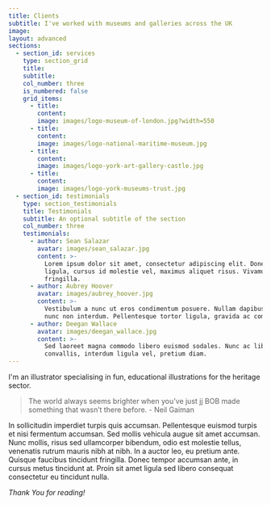 ```yaml
---
title: Clients
subtitle: I've worked with museums and galleries across the UK
image: 
layout: advanced
sections:
  - section_id: services
    type: section_grid
    title: 
    subtitle: 
    col_number: three
    is_numbered: false
    grid_items:
      - title: 
        content:
        image: images/logo-museum-of-london.jpg?width=550
      - title: 
        content:
        image: images/logo-national-maritime-museum.jpg
      - title: 
        content: 
        image: images/logo-york-art-gallery-castle.jpg
      - title: 
        content: 
        image: images/logo-york-museums-trust.jpg
  - section_id: testimonials
    type: section_testimonials
    title: Testimonials
    subtitle: An optional subtitle of the section
    col_number: three
    testimonials:
      - author: Sean Salazar
        avatar: images/sean_salazar.jpg
        content: >-
          Lorem ipsum dolor sit amet, consectetur adipiscing elit. Donec nisl
          ligula, cursus id molestie vel, maximus aliquet risus. Vivamus in nibh
          fringilla.
      - author: Aubrey Hoover
        avatar: images/aubrey_hoover.jpg
        content: >-
          Vestibulum a nunc ut eros condimentum posuere. Nullam dapibus quis
          nunc non interdum. Pellentesque tortor ligula, gravida ac commodo eu.
      - author: Deegan Wallace
        avatar: images/deegan_wallace.jpg
        content: >-
          Sed laoreet magna commodo libero euismod sodales. Nunc ac libero
          convallis, interdum ligula vel, pretium diam.
---
```


I'm an illustrator specialising in fun, educational illustrations for the heritage sector.

>The world always seems brighter when you’ve just jj BOB made something that wasn’t there before. - Neil Gaiman

In sollicitudin imperdiet turpis quis accumsan. Pellentesque euismod turpis et nisi fermentum accumsan. Sed mollis vehicula augue sit amet accumsan. Nunc mollis, risus sed ullamcorper bibendum, odio est molestie tellus, venenatis rutrum mauris nibh at nibh. In a auctor leo, eu pretium ante. Quisque faucibus tincidunt fringilla. Donec tempor accumsan ante, in cursus metus tincidunt at. Proin sit amet ligula sed libero consequat consectetur eu tincidunt nulla. 

*Thank You for reading!*

